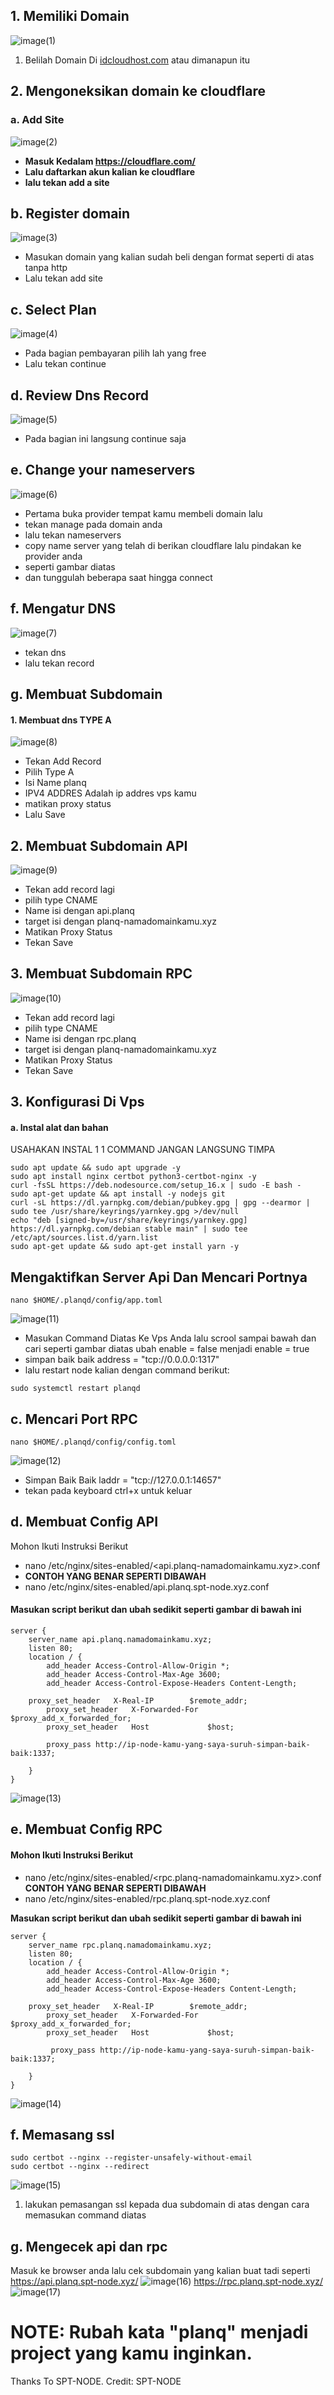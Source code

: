 ## 1. Memiliki Domain
![image(1)](https://user-images.githubusercontent.com/109075185/223764571-9a0eea31-3eca-4d03-95d0-1ffcdf2175ee.png)

1. Belilah Domain Di [idcloudhost.com](https://idcloudhost.com/) atau dimanapun itu

## 2. Mengoneksikan domain ke cloudflare
### a. Add Site
![image(2)](https://user-images.githubusercontent.com/109075185/223764856-154a5d68-80dd-4a18-81e5-788160e8a719.png)
- **Masuk Kedalam https://cloudflare.com/**
- **Lalu daftarkan akun kalian ke cloudflare**
- **lalu tekan add a site**

## b. Register domain
![image(3)](https://user-images.githubusercontent.com/109075185/223765680-580983c9-a768-4719-a0b2-d863d5bb255a.png)

- Masukan domain yang kalian sudah beli dengan format seperti di atas tanpa http
- Lalu tekan add site

## c. Select Plan
![image(4)](https://user-images.githubusercontent.com/109075185/223765982-e2a9feb7-bacb-4762-b270-681d2f79f22e.png)
- Pada bagian pembayaran pilih lah yang free
- Lalu tekan continue

## d. Review Dns Record
![image(5)](https://user-images.githubusercontent.com/109075185/223766455-92354db5-bfd4-435d-b57d-1d1d956d80a0.png)
- Pada bagian ini langsung continue saja


## e. Change your nameservers
![image(6)](https://user-images.githubusercontent.com/109075185/223766923-335110cf-7427-41a6-bc9a-6ed3197df071.png)

- Pertama buka provider tempat kamu membeli domain lalu
- tekan manage pada domain anda
- lalu tekan nameservers
- copy name server yang telah di berikan cloudflare lalu pindakan ke provider anda
- seperti gambar diatas 
- dan tunggulah beberapa saat hingga connect

## f. Mengatur DNS
![image(7)](https://user-images.githubusercontent.com/109075185/223766988-857cb013-da77-4adb-a7a7-ad823aac9f78.png)
- tekan dns
- lalu tekan record

## g. Membuat Subdomain
 
#### 1. Membuat dns TYPE A
![image(8)](https://user-images.githubusercontent.com/109075185/223767191-45cdbd6b-cf5e-40cb-83b3-57cf5134d1e6.png)
- Tekan Add Record
- Pilih Type A 
- Isi Name planq
- IPV4 ADDRES Adalah ip addres vps kamu 
- matikan proxy status
- Lalu Save

## 2. Membuat Subdomain API
![image(9)](https://user-images.githubusercontent.com/109075185/223767457-eb8fd55f-797f-4054-a938-c288a91e14c8.png)
- Tekan add record lagi
- pilih type CNAME
- Name isi dengan api.planq 
- target isi dengan planq-namadomainkamu.xyz
- Matikan Proxy Status
- Tekan Save

## 3. Membuat Subdomain RPC
![image(10)](https://user-images.githubusercontent.com/109075185/223767845-d9bd99d4-9c1e-4d4d-b812-31d1a4e069ca.png)
- Tekan add record lagi
- pilih type CNAME
- Name isi dengan rpc.planq 
- target isi dengan planq-namadomainkamu.xyz
- Matikan Proxy Status
- Tekan Save

## 3. Konfigurasi Di Vps

#### a. Instal alat dan bahan

USAHAKAN INSTAL 1 1 COMMAND JANGAN LANGSUNG TIMPA

```
sudo apt update && sudo apt upgrade -y
sudo apt install nginx certbot python3-certbot-nginx -y
curl -fsSL https://deb.nodesource.com/setup_16.x | sudo -E bash -
sudo apt-get update && apt install -y nodejs git
curl -sL https://dl.yarnpkg.com/debian/pubkey.gpg | gpg --dearmor | sudo tee /usr/share/keyrings/yarnkey.gpg >/dev/null
echo "deb [signed-by=/usr/share/keyrings/yarnkey.gpg] https://dl.yarnpkg.com/debian stable main" | sudo tee /etc/apt/sources.list.d/yarn.list
sudo apt-get update && sudo apt-get install yarn -y
```

## Mengaktifkan Server Api Dan Mencari Portnya
```
nano $HOME/.planqd/config/app.toml
```
![image(11)](https://user-images.githubusercontent.com/109075185/223768429-e071ef27-ef0d-47f3-8984-0d7b9cca9a48.png)
- Masukan Command Diatas Ke Vps Anda lalu scrool sampai bawah dan cari seperti gambar diatas ubah enable = false menjadi enable = true
- simpan baik baik address = "tcp://0.0.0.0:1317" 
- lalu restart node kalian dengan command berikut:
```
sudo systemctl restart planqd
```

## c. Mencari Port RPC
```
nano $HOME/.planqd/config/config.toml
```
![image(12)](https://user-images.githubusercontent.com/109075185/223768685-6abb228a-aef8-424e-ac17-2077e2e7c149.png)
- Simpan Baik Baik laddr = "tcp://127.0.0.1:14657"
- tekan pada keyboard ctrl+x untuk keluar

## d. Membuat Config API
Mohon Ikuti Instruksi Berikut

- nano /etc/nginx/sites-enabled/<api.planq-namadomainkamu.xyz>.conf
- **CONTOH YANG BENAR SEPERTI DIBAWAH**
- nano /etc/nginx/sites-enabled/api.planq.spt-node.xyz.conf

#### Masukan script berikut dan ubah sedikit seperti gambar di bawah ini
```
server {
    server_name api.planq.namadomainkamu.xyz;
    listen 80;
    location / {
        add_header Access-Control-Allow-Origin *;
        add_header Access-Control-Max-Age 3600;
        add_header Access-Control-Expose-Headers Content-Length;

	proxy_set_header   X-Real-IP        $remote_addr;
        proxy_set_header   X-Forwarded-For  $proxy_add_x_forwarded_for;
        proxy_set_header   Host             $host;

        proxy_pass http://ip-node-kamu-yang-saya-suruh-simpan-baik-baik:1337;

    }
}
```
![image(13)](https://user-images.githubusercontent.com/109075185/223769080-e623457a-5b19-49e9-8620-011f49764f7c.png)

## e. Membuat Config RPC

#### Mohon Ikuti Instruksi Berikut

- nano /etc/nginx/sites-enabled/<rpc.planq-namadomainkamu.xyz>.conf
**CONTOH YANG BENAR SEPERTI DIBAWAH**
- nano /etc/nginx/sites-enabled/rpc.planq.spt-node.xyz.conf

**Masukan script berikut dan ubah sedikit seperti gambar di bawah ini**
```
server {
    server_name rpc.planq.namadomainkamu.xyz;
    listen 80;
    location / {
        add_header Access-Control-Allow-Origin *;
        add_header Access-Control-Max-Age 3600;
        add_header Access-Control-Expose-Headers Content-Length;

	proxy_set_header   X-Real-IP        $remote_addr;
        proxy_set_header   X-Forwarded-For  $proxy_add_x_forwarded_for;
        proxy_set_header   Host             $host;

         proxy_pass http://ip-node-kamu-yang-saya-suruh-simpan-baik-baik:1337;

    }
}
```
![image(14)](https://user-images.githubusercontent.com/109075185/223769381-6e4c7e10-fe7f-472a-a679-9cae6c9c86db.png)

## f. Memasang ssl
```
sudo certbot --nginx --register-unsafely-without-email
sudo certbot --nginx --redirect
```
![image(15)](https://user-images.githubusercontent.com/109075185/223769507-08e2e8de-1d7b-4800-bb5f-2697940ebf9f.png)
1. lakukan pemasangan ssl kepada dua subdomain di atas dengan cara memasukan command diatas

## g. Mengecek api dan rpc

Masuk ke browser anda lalu cek subdomain yang kalian buat tadi seperti
https://api.planq.spt-node.xyz/
![image(16)](https://user-images.githubusercontent.com/109075185/223770068-496a4ace-ac9c-4de6-b4f9-dcf57c39b86c.png)
https://rpc.planq.spt-node.xyz/
![image(17)](https://user-images.githubusercontent.com/109075185/223770127-7e76ac8c-9abe-4c7a-b33b-ab8fb7a6d00c.png)


# NOTE: Rubah kata "planq" menjadi project yang kamu inginkan. 

Thanks To SPT-NODE.
Credit: SPT-NODE
















